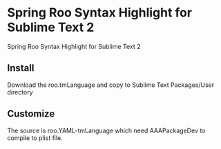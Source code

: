 # Spring Roo Syntax Highlight for Sublime Text 2


Spring Roo Syntax Highlight for Sublime Text 2

## Install

Download the roo.tmLanguage and copy to Sublime Text Packages/User directory

## Customize

The source is roo.YAML-tmLanguage which need AAAPackageDev to compile to plist file.
